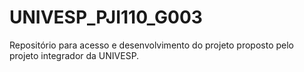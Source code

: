 # UNIVESP_PJI110_G003
Repositório para acesso e desenvolvimento do projeto proposto pelo projeto integrador da UNIVESP.
